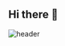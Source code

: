 ## Hi there 👋

<!--
**h2oung/h2oung** is a ✨ _special_ ✨ repository because its `README.md` (this file) appears on your GitHub profile.

Here are some ideas to get you started:

- 🔭 I’m currently working on ...
- 🌱 I’m currently learning ...
- 👯 I’m looking to collaborate on ...
- 🤔 I’m looking for help with ...
- 💬 Ask me about ...
- 📫 How to reach me: ...
- 😄 Pronouns: ...
- ⚡ Fun fact: ...
-->

![header](https://capsule-render.vercel.app/api?type=wave&color=FFB6C1,FFD1DC&height=300&section=header&text=h2oung&fontSize=90&animation=fadeIn&fontAlignY=38&desc=Ewha%20Womans%20Univ.%20%7C%20CSE%2023&descAlignY=51&descAlign=62)


